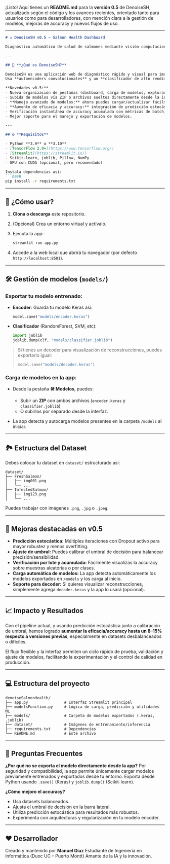 ¡Listo! Aquí tienes un **README.md** para la **versión 0.5** de DenoiseSH, actualizado según el código y los avances recientes, orientado tanto para usuarios como para desarrolladores, con mención clara a la gestión de modelos, mejoras de accuracy y nuevos flujos de uso.

---

````markdown
# ⚓ DenoiseSH v0.5 – Salmon Health Dashboard

Diagnóstico automático de salud de salmones mediante visión computacional y autoencoders, con interfaz minimalista y ultra intuitiva en Streamlit.

---

## 🚀 **¿Qué es DenoiseSH?**

DenoiseSH es una aplicación web de diagnóstico rápido y visual para imágenes de salmones, pensada para uso en biotecnología, acuicultura e investigación. 
Usa **autoencoders convolucionales** y un **clasificador de alto rendimiento** para detectar anomalías y distinguir entre salmones "Healthy" y "Infected".

**Novedades v0.5:**
- Nueva organización de pestañas (dashboard, carga de modelos, explorador de datos, inferencia manual/continua, evaluación).
- Subida de modelos vía ZIP o archivos sueltos directamente desde la interfaz.
- **Manejo avanzado de modelos:** ahora puedes cargar/actualizar fácilmente tu encoder (`.keras`) y clasificador (`.joblib`) sin reiniciar la app.
- **Aumento de eficacia y accuracy:** integración de predicción estocástica (inferencias repetidas con Dropout activo), ajuste dinámico de umbral y visualización balanceada del dataset.
- Verificación instantánea de accuracy acumulada con métricas de batch, loop automático y pruebas manuales.
- Mejor soporte para el manejo y exportación de modelos.

---

## ⚙️ **Requisitos**

- Python **3.9** o **3.10**
- [TensorFlow 2.9+](https://www.tensorflow.org/)  
- [Streamlit](https://streamlit.io/)
- Scikit-learn, joblib, Pillow, NumPy
- GPU con CUDA (opcional, pero recomendado)

Instala dependencias así:
```bash
pip install -r requirements.txt
````

---

## 🏁 **¿Cómo usar?**

1. **Clona o descarga** este repositorio.
2. (Opcional) Crea un entorno virtual y actívalo.
3. Ejecuta la app:

   ```bash
   streamlit run app.py
   ```
4. Accede a la web local que abrirá tu navegador (por defecto `http://localhost:8501`).

---

## 🛠️ **Gestión de modelos (`models/`)**

### Exportar tu modelo entrenado:

* **Encoder**:
  Guarda tu modelo Keras así:

  ```python
  model.save("models/encoder.keras")
  ```

* **Clasificador** (RandomForest, SVM, etc):

  ```python
  import joblib
  joblib.dump(clf, "models/classifier.joblib")
  ```

> Si tienes un decoder para visualización de reconstrucciones, puedes exportarlo igual:
>
> ```python
> model.save("models/decoder.keras")
> ```

### Carga de modelos en la app:

* Desde la pestaña **🛠️ Modelos**, puedes:

  * Subir un **ZIP** con ambos archivos (`encoder.keras` y `classifier.joblib`)
  * O subirlos por separado desde la interfaz.
* La app detecta y autocarga modelos presentes en la carpeta `/models` al iniciar.

---

## 🏞️ **Estructura del Dataset**

Debes colocar tu dataset en `dataset/` estructurado así:

```
dataset/
├── FreshSalmon/
│   ├── img001.png
│   └── ...
├── InfectedSalmon/
│   ├── img123.png
│   └── ...
```

Puedes trabajar con imágenes `.png`, `.jpg` o `.jpeg`.

---

## 🌟 **Mejoras destacadas en v0.5**

* **Predicción estocástica:**
  Múltiples iteraciones con Dropout activo para mayor robustez y menos overfitting.
* **Ajuste de umbral:**
  Puedes calibrar el umbral de decisión para balancear precisión/sensibilidad.
* **Verificación por lote y acumulada:**
  Fácilmente visualizas la accuracy sobre muestras aleatorias o por clases.
* **Carga automática de modelos:**
  La app detecta automáticamente los modelos exportados en `/models` y los carga al inicio.
* **Soporte para decoder:**
  Si quieres visualizar reconstrucciones, simplemente agrega `decoder.keras` y la app lo usará (opcional).

---

## 📈 **Impacto y Resultados**

Con el pipeline actual, y usando predicción estocástica junto a calibración de umbral, hemos logrado **aumentar la eficacia/accuracy hasta un 8–15% respecto a versiones previas**, especialmente en datasets desbalanceados o difíciles.

El flujo flexible y la interfaz permiten un ciclo rápido de prueba, validación y ajuste de modelos, facilitando la experimentación y el control de calidad en producción.

---

## 💻 **Estructura del proyecto**

```
denoiseSalmonHealth/
├── app.py                # Interfaz Streamlit principal
├── modelsFunction.py     # Lógica de carga, predicción y utilidades ML
├── models/               # Carpeta de modelos exportados (.keras, .joblib)
├── dataset/              # Imágenes de entrenamiento/inferencia
├── requirements.txt      # Dependencias
└── README.md             # Este archivo
```

---

## 🔧 **Preguntas Frecuentes**

**¿Por qué no se exporta el modelo directamente desde la app?**
Por seguridad y compatibilidad, la app permite únicamente cargar modelos previamente entrenados y exportados desde tu entorno. Exporta desde Python usando `.save()` (Keras) y `joblib.dump()` (Scikit-learn).

**¿Cómo mejoro el accuracy?**

* Usa datasets balanceados.
* Ajusta el umbral de decisión en la barra lateral.
* Utiliza predicción estocástica para resultados más robustos.
* Experimenta con arquitecturas y regularización en tu modelo encoder.

---

## ❤️ **Desarrollador**

Creado y mantenido por **Manuel Díaz**
Estudiante de Ingeniería en Informática (Duoc UC – Puerto Montt)
Amante de la IA y la innovación.




